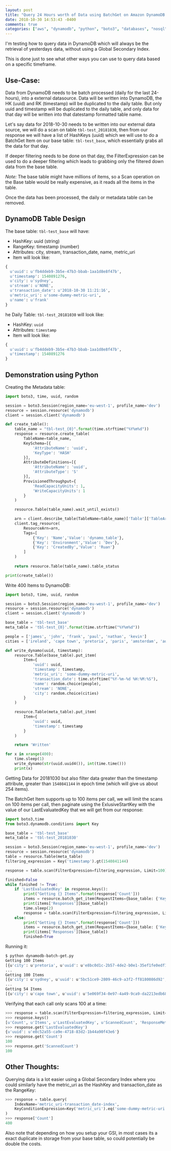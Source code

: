 ```yaml
---
layout: post
title: "Query 24 Hours worth of Data using BatchGet on Amazon DynamoDB using Scan and Filter without a GSI"
date: 2018-10-30 14:53:43 -0400
comments: true
categories: ["aws", "dynamodb", "python", "boto3", "databases", "nosql"] 
---
```


I'm testing how to query data in DynamoDB which will always be the retrieval of yesterdays data, without using a Global Secondary Index. 

This is done just to see what other ways you can use to query data based on a specific timeframe.

<script id="mNCC" language="javascript">
    medianet_width = "728";
    medianet_height = "90";
    medianet_crid = "218284798";
    medianet_versionId = "3111299"; 
  </script>
<script src="//contextual.media.net/nmedianet.js?cid=8CUD78FSV"></script>

## Use-Case:

Data from DynamoDB needs to be batch processed (daily for the last 24-hours), into a external datasource. Data will be written into DynamoDB, the HK (uuid) and RK (timestamp) will be duplicated to the daily table. But only uuid and timestamp will be duplicated to the daily table, and only data for that day will be written into that datestamp formatted table name.

Let's say data for 2018-10-30 needs to be written into our external data source, we will do a scan on table `tbl-test_20181030`, then from our response we will have a list of HashKeys (uuid) which we will use to do a BatchGet Item on our base table: `tbl-test_base`, which essentially grabs all the data for that day.

If deeper filtering needs to be done on that day, the FilterExpression can be used to do a deeper filtering which leads to grabbing only the filtered down data from the base table.

*Note:* The base table might have millions of items, so a Scan operation on the Base table would be really expensive, as it reads all the items in the table.

Once the data has been processed, the daily or metadata table can be removed.

## DynamoDB Table Design

The base table: `tbl-test_base` will have:

- HashKey: uuid (string)
- RangeKey: timestamp (number)
- Attributes: city, stream, transaction_date, name, metric_uri
- Item will look like:

```python
{
  u'uuid': u'fb4ddeb9-3b5e-47b3-bbab-1aa1d8e8f47b', 
  u'timestamp': 1540891276, 
  u'city': u'sydney', 
  u'stream': u'NONE', 
  u'transaction_date': u'2018-10-30 11:21:16', 
  u'metric_uri': u'some-dummy-metric-uri', 
  u'name': u'frank'
}
```

he Daily Table: `tbl-test_20181030` will look like:

- HashKey: `uuid`
- Attributes: `timestamp`
- Item will look like:

```python
{
  u'uuid': u'fb4ddeb9-3b5e-47b3-bbab-1aa1d8e8f47b', 
  u'timestamp': 1540891276
}
```

## Demonstration using Python

Creating the Metadata table:

```python
import boto3, time, uuid, random

session = boto3.Session(region_name='eu-west-1', profile_name='dev')
resource = session.resource('dynamodb')
client = session.client('dynamodb')

def create_table():
    table_name = "tbl-test_{0}".format(time.strftime("%Y%m%d"))
    response = resource.create_table(
        TableName=table_name,
        KeySchema=[{
            'AttributeName': 'uuid',
            'KeyType': 'HASH'
        }],
        AttributeDefinitions=[{
            'AttributeName': 'uuid',
            'AttributeType': 'S'
        }],
        ProvisionedThroughput={
            'ReadCapacityUnits': 1,
            'WriteCapacityUnits': 1
        }
    )

    resource.Table(table_name).wait_until_exists()

    arn = client.describe_table(TableName=table_name)['Table']['TableArn']
    client.tag_resource(
        ResourceArn=arn,
        Tags=[
            {'Key': 'Name','Value': 'dynamo_table'},
            {'Key': 'Environment','Value': 'Dev'},
            {'Key': 'CreatedBy','Value': 'Ruan'}
        ]
    )
    
    return resource.Table(table_name).table_status

print(create_table())
```

Write 400 Items to DynamoDB:

```python
import boto3, time, uuid, random

session = boto3.Session(region_name='eu-west-1', profile_name='dev')
resource = session.resource('dynamodb')
client = session.client('dynamodb')

base_table = 'tbl-test_base'
meta_table = 'tbl-test_{0}'.format(time.strftime("%Y%m%d"))

people = ['james', 'john', 'frank', 'paul', 'nathan', 'kevin']
cities = ['ireland', 'cape town', 'pretoria', 'paris', 'amsterdam', 'auckland', 'sydney']

def write_dynamo(uuid, timestamp):
    resource.Table(base_table).put_item(
        Item={
            'uuid': uuid, 
            'timestamp': timestamp, 
            'metric_uri': 'some-dummy-metric-uri', 
            'transaction_date': time.strftime("%Y-%m-%d %H:%M:%S"), 
            'name': random.choice(people), 
            'stream': 'NONE', 
            'city': random.choice(cities)
        }
    )

    resource.Table(meta_table).put_item(
        Item={
            'uuid': uuid, 
            'timestamp': timestamp
        }
    )

    return 'Written'

for x in xrange(400):
    time.sleep(1)
    write_dynamo(str(uuid.uuid4()), int(time.time()))
    print(x)
```

Getting Data for 20181030 but also filter data greater than the timestamp attribute, greater than `1540841144` in epoch time (which will give us about 254 items).

The BatchGet Item supports up to 100 items per call, we will limit the scans on 100 items per call, then paginate using the ExlusiveStartKey with the value of our LastEvaluatedKey that we will get from our response:

```python
import boto3,time
from boto3.dynamodb.conditions import Key

base_table = 'tbl-test_base'
meta_table = 'tbl-test_20181030'

session = boto3.Session(region_name='eu-west-1', profile_name='dev')
resource = session.resource('dynamodb')
table = resource.Table(meta_table)
filtering_expression = Key('timestamp').gt(1540841144)

response = table.scan(FilterExpression=filtering_expression, Limit=100)

finished=False
while finished != True:
    if 'LastEvaluatedKey' in response.keys():
        print("Getting {} Items".format(response['Count']))
        items = resource.batch_get_item(RequestItems={base_table: {'Keys': response['Items']}})
        print(items['Responses'][base_table])
        time.sleep(2)
        response = table.scan(FilterExpression=filtering_expression, Limit=100, ExclusiveStartKey=response['LastEvaluatedKey'])
    else:
        print("Getting {} Items".format(response['Count']))
        items = resource.batch_get_item(RequestItems={base_table: {'Keys': response['Items']}})
        print(items['Responses'][base_table])
        finished=True
```

Running it:

```bash
$ python dynamodb-batch-get.py
Getting 100 Items
[{u'city': u'pretoria', u'uuid': u'e8bc0d1c-2b57-4de2-b0e1-35ef1fe0edf1', u'stream': u'NONE', u'timestamp': Decimal('1540846990'), u'transaction_date': u'2018-10-29 23:03:10', u'metric_uri': u'some-dummy-metric-uri', u'name': u'frank'}, {u'city': u'amsterdam', u'uuid':
...
Getting 100 Items
[{u'city': u'sydney', u'uuid': u'5bc51ce9-2809-46c9-a3f2-ff8180086d92', u'stream': u'NONE', u'timestamp': Decimal('1540848599'), u'transaction_date': u'2018-10-29 23:29:59', u'metric_uri': u'some-dummy-metric-uri', u'name': u'frank'}
...
Getting 54 Items
[{u'city': u'cape town', u'uuid': u'5e069f34-0e97-4a49-9ca9-da2213edb689'...
```

Verifying that each call only scans 100 at a time:

```python
>>> response = table.scan(FilterExpression=filtering_expression, Limit=100)
>>> response.keys()
[u'Count', u'Items', u'LastEvaluatedKey', u'ScannedCount', 'ResponseMetadata']
>>> response.get('LastEvaluatedKey')
{u'uuid': u'e8c52a55-ca9e-4718-83d2-1b44a90f43e6'}
>>> response.get('Count')
100
>>> response.get('ScannedCount')
100
```

## Other Thoughts:

Querying data is a lot easier using a Global Secondary Index where you could similarly have the metric_uri as the HashKey and transaction_date as the RangeKey:

```python
>>> response = table.query(
    IndexName='metric_uri-transaction_date-index', 
    KeyConditionExpression=Key('metric_uri').eq('some-dummy-metric-uri') & Key('transaction_date').begins_with('2018-10-30')
)
>>> response['Count']
400
```

Also note that depending on how you setup your GSI, in most cases its a exact duplicate in storage from your base table, so could potentially be double the costs.
